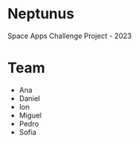 # Neptunus
Space Apps Challenge Project - 2023


# Team

* Ana
* Daniel
* Ion
* Miguel
* Pedro
* Sofia